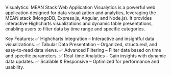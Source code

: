 Visualytics: MEAN Stack Web Application
Visualytics is a powerful web application designed for data visualization and analytics, leveraging the MEAN stack (MongoDB, Express.js, Angular, and Node.js). It provides interactive Highcharts visualizations and dynamic table presentations, enabling users to filter data by time range and specific categories.

Key Features:
✅ Highcharts Integration – Interactive and insightful data visualizations.
✅ Tabular Data Presentation – Organized, structured, and easy-to-read data views.
✅ Advanced Filtering – Filter data based on time and specific parameters.
✅ Real-time Analytics – Gain insights with dynamic data updates.
✅ Scalable & Responsive – Optimized for performance and usability.

